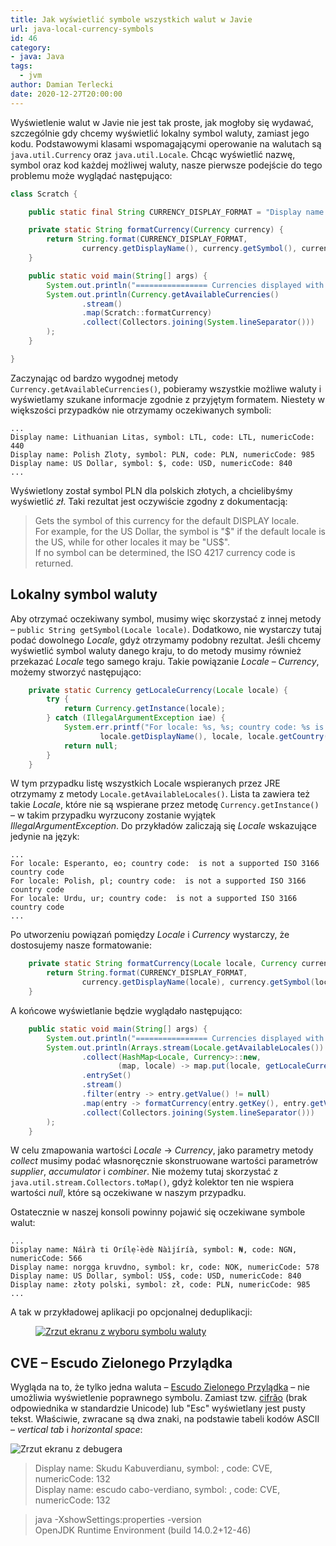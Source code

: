 ```yaml
---
title: Jak wyświetlić symbole wszystkich walut w Javie
url: java-local-currency-symbols
id: 46
category:
- java: Java
tags:
  - jvm
author: Damian Terlecki
date: 2020-12-27T20:00:00
---
```


Wyświetlenie walut w Javie nie jest tak proste, jak mogłoby się wydawać, szczególnie gdy chcemy wyświetlić lokalny symbol waluty, zamiast jego kodu.
Podstawowymi klasami wspomagającymi operowanie na walutach są `java.util.Currency` oraz `java.util.Locale`. Chcąc wyświetlić nazwę, symbol oraz kod każdej możliwej waluty, nasze pierwsze podejście do tego problemu może wyglądać następująco:

```java
class Scratch {

    public static final String CURRENCY_DISPLAY_FORMAT = "Display name: %s, symbol: %s, code: %s, numericCode: %s";

    private static String formatCurrency(Currency currency) {
        return String.format(CURRENCY_DISPLAY_FORMAT,
                currency.getDisplayName(), currency.getSymbol(), currency.getCurrencyCode(), currency.getNumericCodeAsString());
    }

    public static void main(String[] args) {
        System.out.println("================ Currencies displayed with DISPLAY Locale ================");
        System.out.println(Currency.getAvailableCurrencies()
                .stream()
                .map(Scratch::formatCurrency)
                .collect(Collectors.joining(System.lineSeparator()))
        );
    }

}
```

Zaczynając od bardzo wygodnej metody `Currency.getAvailableCurrencies()`, pobieramy wszystkie możliwe waluty i wyświetlamy szukane informacje zgodnie z przyjętym formatem. Niestety w większości przypadków nie otrzymamy oczekiwanych symboli:

```plaintext
...
Display name: Lithuanian Litas, symbol: LTL, code: LTL, numericCode: 440
Display name: Polish Zloty, symbol: PLN, code: PLN, numericCode: 985
Display name: US Dollar, symbol: $, code: USD, numericCode: 840
...
```

Wyświetlony został symbol PLN dla polskich złotych, a chcielibyśmy wyświetlić *zł*. Taki rezultat jest oczywiście zgodny z dokumentacją:
> Gets the symbol of this currency for the default DISPLAY locale.  
> For example, for the US Dollar, the symbol is "$" if the default locale is the US, while for other locales it may be "US$".  
> If no symbol can be determined, the ISO 4217 currency code is returned.

## Lokalny symbol waluty

Aby otrzymać oczekiwany symbol, musimy więc skorzystać z innej metody – `public String getSymbol(Locale locale)`. Dodatkowo, nie wystarczy tutaj podać dowolnego *Locale*, gdyż otrzymamy podobny rezultat. Jeśli chcemy wyświetlić symbol waluty danego kraju, to do metody musimy również przekazać *Locale* tego samego kraju. Takie powiązanie *Locale* – *Currency*, możemy stworzyć następująco:

```java
    private static Currency getLocaleCurrency(Locale locale) {
        try {
            return Currency.getInstance(locale);
        } catch (IllegalArgumentException iae) {
            System.err.printf("For locale: %s, %s; country code: %s is not a supported ISO 3166 country code%n",
                    locale.getDisplayName(), locale, locale.getCountry());
            return null;
        }
    }
```

W tym przypadku listę wszystkich Locale wspieranych przez JRE otrzymamy z metody `Locale.getAvailableLocales()`. Lista ta zawiera też takie *Locale*, które nie są wspierane przez metodę `Currency.getInstance()` – w takim przypadku wyrzucony zostanie wyjątek *IllegalArgumentException*. Do przykładów zaliczają się *Locale* wskazujące jedynie na język:

```plaintext
...
For locale: Esperanto, eo; country code:  is not a supported ISO 3166 country code
For locale: Polish, pl; country code:  is not a supported ISO 3166 country code
For locale: Urdu, ur; country code:  is not a supported ISO 3166 country code
...
```

Po utworzeniu powiązań pomiędzy *Locale* i *Currency* wystarczy, że dostosujemy nasze formatowanie:

```java
    private static String formatCurrency(Locale locale, Currency currency) {
        return String.format(CURRENCY_DISPLAY_FORMAT,
                currency.getDisplayName(locale), currency.getSymbol(locale), currency.getCurrencyCode(), currency.getNumericCodeAsString());
    }
```

A końcowe wyświetlanie będzie wyglądało następująco:

```java
    public static void main(String[] args) {
        System.out.println("================ Currencies displayed with local Locale ================");
        System.out.println(Arrays.stream(Locale.getAvailableLocales())
                .collect(HashMap<Locale, Currency>::new,
                        (map, locale) -> map.put(locale, getLocaleCurrency(locale)), HashMap<Locale, Currency>::putAll)
                .entrySet()
                .stream()
                .filter(entry -> entry.getValue() != null)
                .map(entry -> formatCurrency(entry.getKey(), entry.getValue()))
                .collect(Collectors.joining(System.lineSeparator()))
        );
    }
```

W celu zmapowania wartości *Locale* -> *Currency*, jako parametry metody *collect* musimy podać własnoręcznie skonstruowane wartości parametrów *supplier*, *accumulator* i *combiner*. Nie możemy tutaj skorzystać z `java.util.stream.Collectors.toMap()`, gdyż kolektor ten nie wspiera wartości *null*, które są oczekiwane w naszym przypadku.

Ostatecznie w naszej konsoli powinny pojawić się oczekiwane symbole walut:

```plaintext
...
Display name: Náìrà ti Orílẹ̀-èdè Nàìjíríà, symbol: ₦, code: NGN, numericCode: 566
Display name: norgga kruvdno, symbol: kr, code: NOK, numericCode: 578
Display name: US Dollar, symbol: US$, code: USD, numericCode: 840
Display name: złoty polski, symbol: zł, code: PLN, numericCode: 985
...
```

A tak w przykładowej aplikacji po opcjonalnej deduplikacji:

<figure>
<a href="https://play.google.com/store/apps/details?id=dev.termian.nutrieval">
<img src="/img/hq/android-waluta.png" alt="Zrzut ekranu z wyboru symbolu waluty" title="NutrieVal – wybór wyświetlanej waluty">
</a>
</figure>

## CVE – Escudo Zielonego Przylądka

Wygląda na to, że tylko jedna waluta – [Escudo Zielonego Przylądka](https://en.wikipedia.org/wiki/Cape_Verdean_escudo) – nie umożliwia wyświetlenie poprawnego symbolu. Zamiast tzw. [cifrão](https://pl.wikipedia.org/wiki/Cifr%C3%A3o) (brak odpowiednika w standardzie Unicode) lub "Esc" wyświetlany jest pusty tekst. Właściwie, zwracane są dwa znaki, na podstawie tabeli kodów ASCII – *vertical tab* i *horizontal space*:

<img src="/img/hq/java-cve-escudo.png" alt="Zrzut ekranu z debugera" title="Zrzut ekranu z debugera">

> Display name: Skudu Kabuverdianu, symbol: ​, code: CVE, numericCode: 132  
> Display name: escudo cabo-verdiano, symbol: ​, code: CVE, numericCode: 132

> java -XshowSettings:properties -version  
> OpenJDK Runtime Environment (build 14.0.2+12-46)